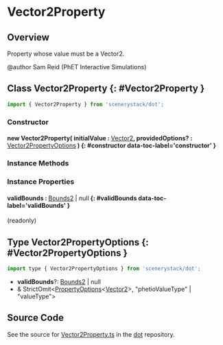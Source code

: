 # Vector2Property

## Overview

Property whose value must be a Vector2.

@author Sam Reid (PhET Interactive Simulations)

## Class Vector2Property {: #Vector2Property }


```js
import { Vector2Property } from 'scenerystack/dot';
```
### Constructor

#### new Vector2Property( initialValue : <span style="font-weight: 400;">[Vector2](../dot/Vector2.md)</span>, providedOptions? : <span style="font-weight: 400;">[Vector2PropertyOptions](../dot/Vector2Property.md#Vector2PropertyOptions)</span> ) {: #constructor data-toc-label='constructor' }

### Instance Methods



### Instance Properties

#### validBounds : <span style="font-weight: 400;">[Bounds2](../dot/Bounds2.md) | <span style="color: hsla(calc(var(--md-hue) + 180deg),80%,40%,1);">null</span></span> {: #validBounds data-toc-label='validBounds' }

(readonly)



## Type Vector2PropertyOptions {: #Vector2PropertyOptions }


```js
import type { Vector2PropertyOptions } from 'scenerystack/dot';
```


- **validBounds**?: [Bounds2](../dot/Bounds2.md) | <span style="color: hsla(calc(var(--md-hue) + 180deg),80%,40%,1);">null</span>
- &amp; StrictOmit&lt;[PropertyOptions](../axon/Property.md#PropertyOptions)&lt;[Vector2](../dot/Vector2.md)&gt;, "phetioValueType" | "valueType"&gt;




## Source Code

See the source for [Vector2Property.ts](https://github.com/phetsims/dot/blob/main/js/Vector2Property.ts) in the [dot](https://github.com/phetsims/dot) repository.
